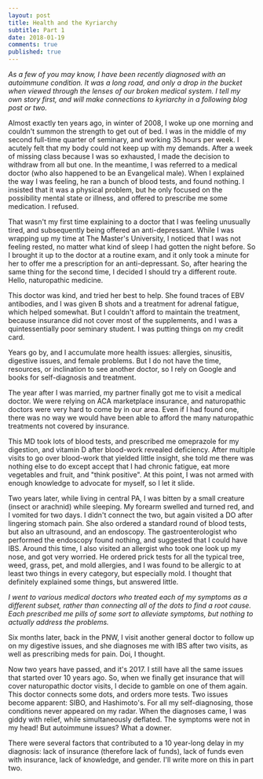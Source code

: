 ```yaml
---
layout: post
title: Health and the Kyriarchy
subtitle: Part 1
date: 2018-01-19
comments: true
published: true
---
```


*As a few of you may know, I have been recently diagnosed with an autoimmune condition. It was a long road, and only a drop in the bucket when viewed through the lenses of our broken medical system. I tell my own story first, and will make connections to kyriarchy in a following blog post or two.*

Almost exactly ten years ago, in winter of 2008, I woke up one morning and couldn't summon the strength to get out of bed. I was in the middle of my second full-time quarter of seminary, and working 35 hours per week. I acutely felt that my body could not keep up with my demands. After a week of missing class because I was so exhausted, I made the decision to withdraw from all but one. In the meantime, I was referred to a medical doctor (who also happened to be an Evangelical male). When I explained the way I was feeling, he ran a bunch of blood tests, and found nothing. I insisted that it was a physical problem, but he only focused on the possibility mental state or illness, and offered to prescribe me some medication. I refused. 

That wasn't my first time explaining to a doctor that I was feeling unusually tired, and subsequently being offered an anti-depressant. While I was wrapping up my time at The Master's University, I noticed that I was not feeling rested, no matter what kind of sleep I had gotten the night before. So I brought it up to the doctor at a routine exam, and it only took a minute for her to offer me a prescription for an anti-depressant. So, after hearing the same thing for the second time, I decided I should try a different route. Hello, naturopathic medicine.

This doctor was kind, and tried her best to help. She found traces of EBV antibodies, and I was given B shots and a treatment for adrenal fatigue, which helped somewhat. But I couldn't afford to maintain the treatment, because insurance did not cover most of the supplements, and I was a quintessentially poor seminary student. I was putting things on my credit card.

Years go by, and I accumulate more health issues: allergies, sinusitis, digestive issues, and female problems. But I do not have the time, resources, or inclination to see another doctor, so I rely on Google and books for self-diagnosis and treatment.

The year after I was married, my partner finally got me to visit a medical doctor. We were relying on ACA marketplace insurance, and naturopathic doctors were very hard to come by in our area. Even if I had found one, there was no way we would have been able to afford the many naturopathic treatments not covered by insurance. 

This MD took lots of blood tests, and prescribed me omeprazole for my digestion, and vitamin D after blood-work revealed deficiency. After multiple visits to go over blood-work that yielded little insight, she told me there was nothing else to do except accept that I had chronic fatigue, eat more vegetables and fruit, and "think positive". At this point, I was not armed with enough knowledge to advocate for myself, so I let it slide.

Two years later, while living in central PA, I was bitten by a small creature (insect or arachnid) while sleeping. My forearm swelled and turned red, and I vomited for two days. I didn't connect the two, but again visited a DO after lingering stomach pain. She also ordered a standard round of blood tests, but also an ultrasound, and an endoscopy. The gastroenterologist who performed the endoscopy found nothing, and suggested that I could have IBS. Around this time, I also visited an allergist who took one look up my nose, and got very worried. He ordered prick tests for all the typical tree, weed, grass, pet, and mold allergies, and I was found to be allergic to at least two things in every category, but especially mold. I thought that definitely explained some things, but answered little.

*I went to various medical doctors who treated each of my symptoms as a different subset, rather than connecting all of the dots to find a root cause. Each prescribed me pills of some sort to alleviate symptoms, but nothing to actually address the problems.*

Six months later, back in the PNW, I visit another general doctor to follow up on my digestive issues, and she diagnoses me with IBS after two visits, as well as prescribing meds for pain. Doi, I thought.

Now two years have passed, and it's 2017. I still have all the same issues that started over 10 years ago. So, when we finally get insurance that will cover naturopathic doctor visits, I decide to gamble on one of them again. This doctor connects some dots, and orders more tests. Two issues become apparent: SIBO, and Hashimoto's. For all my self-diagnosing, those conditions never appeared on my radar. When the diagnoses came, I was giddy with relief, while simultaneously deflated. The symptoms were not in my head! But autoimmune issues? What a downer.

There were several factors that contributed to a 10 year-long delay in my diagnosis: lack of insurance (therefore lack of funds), lack of funds even with insurance, lack of knowledge, and gender. I'll write more on this in part two.




